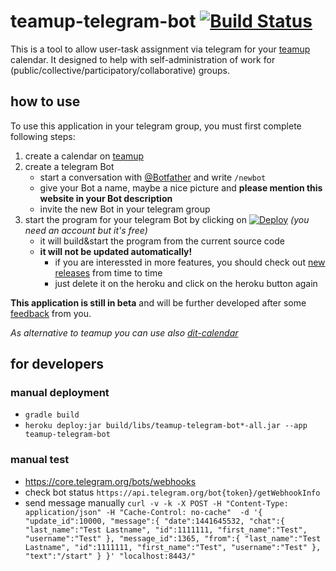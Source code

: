 # teamup-telegram-bot [![Build Status](https://travis-ci.org/dit-calendar/teamup-telegram-bot.svg?branch=master)](https://travis-ci.org/dit-calendar/teamup-telegram-bot)

This is a tool to allow user-task assignment via telegram for your [teamup](https://www.teamup.com/) calendar. It designed to help with self-administration of work for (public/collective/participatory/collaborative) groups.

## how to use
To use this application in your telegram group, you must first complete following steps:
1. create a calendar on [teamup](https://www.teamup.com/)
2. create a telegram Bot
   * start a conversation with [@Botfather](https://t.me/botfather) and write `/newbot`
   * give your Bot a name, maybe a nice picture and **please mention this website in your Bot description**
   * invite the new Bot in your telegram group
4. start the program for your telegram Bot by clicking on
    [![Deploy](https://www.herokucdn.com/deploy/button.svg)](https://heroku.com/deploy?template=https://github.com/dit-calendar/teamup-telegram-bot/tree/master) _(you need an account but it's free)_
   * it will build&start the program from the current source code
   * **it will not be updated automatically!**
     * if you are interessted in more features, you should check out [new releases](https://github.com/dit-calendar/teamup-telegram-bot/releases) from time to time
     * just delete it on the heroku and click on the heroku button again

**This application is still in beta** and will be further developed after some [feedback](https://github.com/dit-calendar/teamup-telegram-bot/issues) from you.

_As alternative to teamup you can use also [dit-calendar](https://github.com/dit-calendar/dit-calendar.github.io)_

## for developers

### manual deployment
* `gradle build`
* `heroku deploy:jar build/libs/teamup-telegram-bot*-all.jar --app teamup-telegram-bot`

### manual test
* https://core.telegram.org/bots/webhooks
* check bot status `https://api.telegram.org/bot{token}/getWebhookInfo`
* send message manually
 `curl -v -k -X POST -H "Content-Type: application/json" -H "Cache-Control: no-cache"  -d '{
 "update_id":10000,
 "message":{
   "date":1441645532,
   "chat":{
      "last_name":"Test Lastname",
      "id":1111111,
      "first_name":"Test",
      "username":"Test"
   },
   "message_id":1365,
   "from":{
      "last_name":"Test Lastname",
      "id":1111111,
      "first_name":"Test",
      "username":"Test"
   },
   "text":"/start"
 }
 }' "localhost:8443/"`
